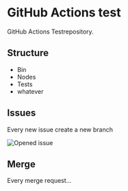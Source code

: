 # GitHub Actions test

GitHub Actions Testrepository.

## Structure

- Bin
- Nodes
- Tests
- whatever

## Issues

Every new issue create a new branch

![Opened issue](https://github.com/tinuwalther/actionstest/actions/workflows/newissue.yml/badge.svg?event=open)

## Merge

Every merge request... 
